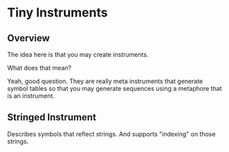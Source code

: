# Tiny Instruments

## Overview
The idea here is that you may create instruments.

What does that mean?

Yeah, good question. They are really meta instruments that generate symbol tables so that you may generate sequences using a metaphore that is an instrument.

## Stringed Instrument
Describes symbols that reflect strings. And supports "indexing" on those strings.